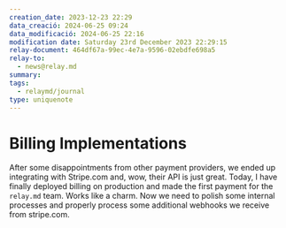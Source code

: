```yaml
---
creation_date: 2023-12-23 22:29
data_creació: 2024-06-25 09:24
data_modificació: 2024-06-25 22:16
modification date: Saturday 23rd December 2023 22:29:15
relay-document: 464df67a-99ec-4e7a-9596-02ebdfe698a5
relay-to:
  - news@relay.md
summary: 
tags:
  - relaymd/journal
type: uniquenote
---
```


# Billing Implementations
After some disappointments from other payment providers, we ended up integrating with Stripe.com and, wow, their API is just great.
Today, I have finally deployed billing on production and made the first payment for the `relay.md` team. Works like a charm. Now we need to polish some internal processes and properly process some additional webhooks we receive from stripe.com.